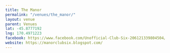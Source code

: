 ```yaml
---
title: The Manor
permalink: "/venues/the_manor/"
layout: venue
parent: Venues
lat: -45.8777192
lng: 170.4971223
facebook: https://www.facebook.com/Unofficial-Club-Six-206121339804504/
website: https://manorclubsix.blogspot.com/
---
```




